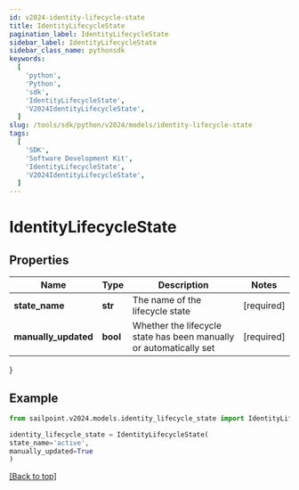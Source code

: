 ```yaml
---
id: v2024-identity-lifecycle-state
title: IdentityLifecycleState
pagination_label: IdentityLifecycleState
sidebar_label: IdentityLifecycleState
sidebar_class_name: pythonsdk
keywords:
  [
    'python',
    'Python',
    'sdk',
    'IdentityLifecycleState',
    'V2024IdentityLifecycleState',
  ]
slug: /tools/sdk/python/v2024/models/identity-lifecycle-state
tags:
  [
    'SDK',
    'Software Development Kit',
    'IdentityLifecycleState',
    'V2024IdentityLifecycleState',
  ]
---
```


# IdentityLifecycleState

## Properties

| Name | Type | Description | Notes |
| --- | --- | --- | --- |
| **state_name** | **str** | The name of the lifecycle state | [required] |
| **manually_updated** | **bool** | Whether the lifecycle state has been manually or automatically set | [required] |

}

## Example

```python
from sailpoint.v2024.models.identity_lifecycle_state import IdentityLifecycleState

identity_lifecycle_state = IdentityLifecycleState(
state_name='active',
manually_updated=True
)

```

[[Back to top]](#)
